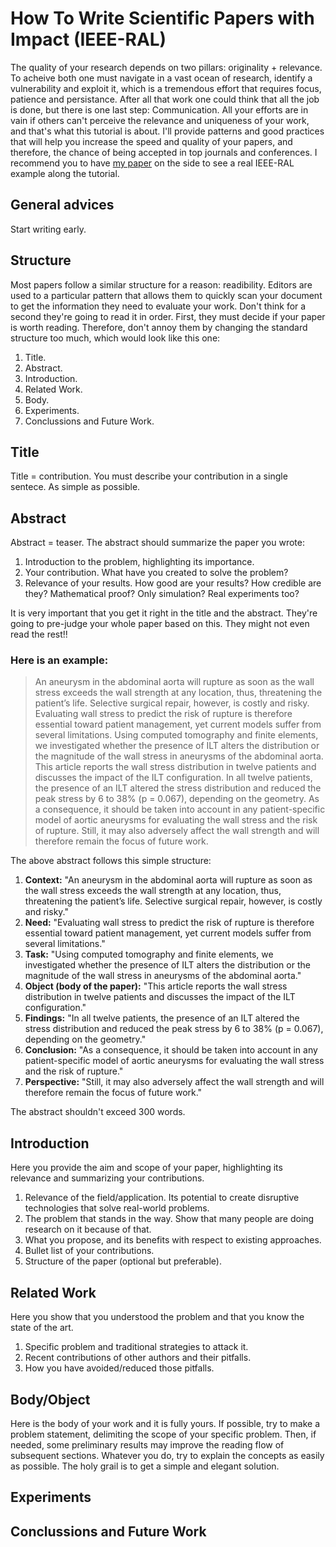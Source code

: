 # How To Write Scientific Papers with Impact (IEEE-RAL)
The quality of your research depends on two pillars: originality + relevance. To acheive both one must navigate in a vast ocean of research, identify a vulnerability and exploit it, which is a tremendous effort that requires focus, patience and persistance. After all that work one could think that all the job is done, but there is one last step: Communication. All your efforts are in vain if others can't perceive the relevance and uniqueness of your work, and that's what this tutorial is about. I'll provide patterns and good practices that will help you increase the speed and quality of your papers, and therefore, the chance of being accepted in top journals and conferences. I recommend you to have [my paper](https://arxiv.org/pdf/2001.08012.pdf) on the side to see a real IEEE-RAL example along the tutorial.

## General advices
Start writing early.

## Structure
Most papers follow a similar structure for a reason: readibility. Editors are used to a particular pattern that allows them to quickly scan your document to get the information they need to evaluate your work. Don't think for a second they're going to read it in order. First, they must decide if your paper is worth reading. Therefore, don't annoy them by changing the standard structure too much, which would look like this one: 
1. Title.
2. Abstract.
3. Introduction.
4. Related Work.
5. Body.
6. Experiments.
7. Conclussions and Future Work.

## Title
Title = contribution.
You must describe your contribution in a single sentece. As simple as possible.

## Abstract
Abstract = teaser.
The abstract should summarize the paper you wrote:
1. Introduction to the problem, highlighting its importance.
2. Your contribution. What have you created to solve the problem?
3. Relevance of your results. How good are your results? How credible are they? Mathematical proof? Only simulation? Real experiments too?

It is very important that you get it right in the title and the abstract. They're going to pre-judge your whole paper based on this. They might not even read the rest!!

### Here is an example:

>An aneurysm in the abdominal aorta will rupture as soon as the wall stress exceeds the wall strength at any location, thus, threatening the patient’s life. Selective surgical repair, however, is costly and risky. Evaluating wall stress to predict the risk of rupture is therefore essential toward patient management, yet current models suffer from several limitations. Using computed tomography and finite elements, we investigated whether the presence of ILT alters the distribution or the magnitude of the wall stress in aneurysms of the abdominal aorta. This article reports the wall stress distribution in twelve patients and discusses the impact of the ILT configuration. In all twelve patients, the presence of an ILT altered the stress distribution and reduced the peak stress by 6 to 38% (p = 0.067), depending on the geometry. As a consequence, it should be taken into account in any patient-specific model of aortic aneurysms for evaluating the wall stress and the risk of rupture. Still, it may also adversely affect the wall strength and will therefore remain the focus of future work.

The above abstract follows this simple structure:
1. **Context:** "An aneurysm in the abdominal aorta will rupture as soon as the wall stress exceeds the wall strength at any location, thus, threatening the patient’s life. Selective surgical repair, however, is costly and risky."
2. **Need:** "Evaluating wall stress to predict the risk of rupture is therefore essential toward patient management, yet current models suffer from several limitations."
3. **Task:** "Using computed tomography and finite elements, we investigated whether the presence of ILT alters the distribution or the magnitude of the wall stress in aneurysms of the abdominal aorta."
4. **Object (body of the paper):** "This article reports the wall stress distribution in twelve patients and discusses the impact of the ILT configuration."
5. **Findings:** "In all twelve patients, the presence of an ILT altered the stress distribution and reduced the peak stress by 6 to 38% (p = 0.067), depending on the geometry."
6. **Conclusion:** "As a consequence, it should be taken into account in any patient-specific model of aortic aneurysms for evaluating the wall stress and the risk of rupture." 
7. **Perspective:** "Still, it may also adversely affect the wall strength and will therefore remain the focus of future work."

The abstract shouldn't exceed 300 words.

## Introduction
Here you provide the aim and scope of your paper, highlighting its relevance and summarizing your contributions.
1. Relevance of the field/application. Its potential to create disruptive technologies that solve real-world problems.
2. The problem that stands in the way. Show that many people are doing research on it because of that.
3. What you propose, and its benefits with respect to existing approaches.
4. Bullet list of your contributions.
5. Structure of the paper (optional but preferable).

## Related Work
Here you show that you understood the problem and that you know the state of the art.
1. Specific problem and traditional strategies to attack it.
2. Recent contributions of other authors and their pitfalls.
3. How you have avoided/reduced those pitfalls.

## Body/Object
Here is the body of your work and it is fully yours. If possible, try to make a problem statement, delimiting the scope of your specific problem. Then, if needed, some preliminary results may improve the reading flow of subsequent sections. Whatever you do, try to explain the concepts as easily as possible. The holy grail is to get a simple and elegant solution.  

## Experiments

## Conclussions and Future Work
